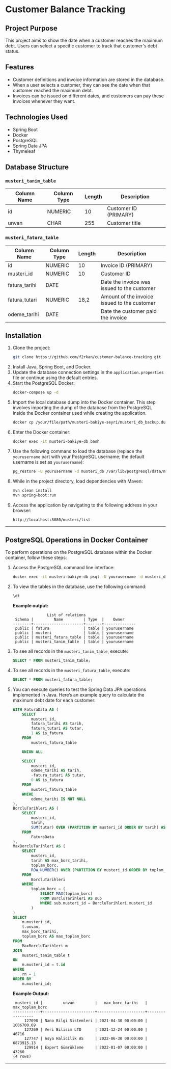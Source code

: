 # Customer Balance Tracking

## Project Purpose
This project aims to show the date when a customer reaches the maximum debt. Users can select a specific customer to track that customer's debt status.

## Features
- Customer definitions and invoice information are stored in the database.
- When a user selects a customer, they can see the date when that customer reached the maximum debt.
- Invoices can be issued on different dates, and customers can pay these invoices whenever they want.

## Technologies Used
- Spring Boot
- Docker
- PostgreSQL
- Spring Data JPA
- Thymeleaf

## Database Structure
### `musteri_tanim_table`
| Column Name | Column Type | Length | Description                   |
|-------------|-------------|--------|-------------------------------|
| id          | NUMERIC     | 10     | Customer ID (PRIMARY)         |
| unvan       | CHAR        | 255    | Customer title                |

### `musteri_fatura_table`
| Column Name      | Column Type | Length | Description                                          |
|------------------|-------------|--------|------------------------------------------------------|
| id               | NUMERIC     | 10     | Invoice ID (PRIMARY)                                 |
| musteri_id      | NUMERIC     | 10     | Customer ID                                          |
| fatura_tarihi     | DATE        |        | Date the invoice was issued to the customer         |
| fatura_tutari    | NUMERIC     | 18,2   | Amount of the invoice issued to the customer        |
| odeme_tarihi     | DATE        |        | Date the customer paid the invoice                   |

## Installation
1. Clone the project:
   ```bash
   git clone https://github.com/f2rkan/customer-balance-tracking.git
   ```
2. Install Java, Spring Boot, and Docker.
3. Update the database connection settings in the `application.properties` file or continue using the default entries.
4. Start the PostgreSQL Docker:
   ```bash
   docker-compose up -d
   ```
5. Import the local database dump into the Docker container. This step involves importing the dump of the database from the PostgreSQL inside the Docker container used while creating the application.
   ```bash
   docker cp /your/file/path/musteri-bakiye-seyri/musteri_db_backup.dump musteri-bakiye-db:/var/lib/postgresql/data/
   ```
6. Enter the Docker container:
   ```bash
   docker exec -it musteri-bakiye-db bash
   ```
7. Use the following command to load the database (replace the `yourusername` part with your PostgreSQL username; the default username is set as `yourusername`):
   ```bash
   pg_restore -U yourusername -d musteri_db /var/lib/postgresql/data/musteri_db_backup.dump
   ```
8. While in the project directory, load dependencies with Maven:
   ```bash
   mvn clean install
   mvn spring-boot:run
   ```
9. Access the application by navigating to the following address in your browser:
   ```
   http://localhost:8080/musteri/list
   ```
   
---

## PostgreSQL Operations in Docker Container

To perform operations on the PostgreSQL database within the Docker container, follow these steps:

1. Access the PostgreSQL command line interface:
   ```bash
   docker exec -it musteri-bakiye-db psql -U yourusername -d musteri_db
   ```

2. To view the tables in the database, use the following command:
   ```sql
   \dt
   ```

   **Example output:**
   ```
                  List of relations
    Schema |         Name         | Type  |    Owner     
   --------+----------------------+-------+--------------
    public | fatura               | table | yourusername
    public | musteri              | table | yourusername
    public | musteri_fatura_table | table | yourusername
    public | musteri_tanim_table  | table | yourusername
   ```

3. To see all records in the `musteri_tanim_table`, execute:
   ```sql
   SELECT * FROM musteri_tanim_table;
   ```

4. To see all records in the `musteri_fatura_table`, execute:
   ```sql
   SELECT * FROM musteri_fatura_table;
   ```

5. You can execute queries to test the Spring Data JPA operations implemented in Java. Here’s an example query to calculate the maximum debt date for each customer:
   ```sql
   WITH FaturaData AS (
       SELECT 
           musteri_id,
           fatura_tarihi AS tarih,
           fatura_tutari AS tutar,
           1 AS is_fatura
       FROM 
           musteri_fatura_table

       UNION ALL

       SELECT 
           musteri_id,
           odeme_tarihi AS tarih,
           -fatura_tutari AS tutar,
           0 AS is_fatura
       FROM 
           musteri_fatura_table
       WHERE 
           odeme_tarihi IS NOT NULL
   ),
   BorcluTarihleri AS (
       SELECT 
           musteri_id,
           tarih,
           SUM(tutar) OVER (PARTITION BY musteri_id ORDER BY tarih) AS toplam_borc
       FROM 
           FaturaData
   ),
   MaxBorcluTarihleri AS (
       SELECT 
           musteri_id,
           tarih AS max_borc_tarihi,
           toplam_borc,
           ROW_NUMBER() OVER (PARTITION BY musteri_id ORDER BY toplam_borc DESC) AS rn
       FROM 
           BorcluTarihleri
       WHERE 
           toplam_borc = (
               SELECT MAX(toplam_borc) 
               FROM BorcluTarihleri AS sub 
               WHERE sub.musteri_id = BorcluTarihleri.musteri_id
           )
   )
   SELECT 
       m.musteri_id,
       t.unvan,
       max_borc_tarihi,
       toplam_borc AS max_toplam_borc
   FROM 
       MaxBorcluTarihleri m
   JOIN 
       musteri_tanim_table t 
   ON 
       m.musteri_id = t.id
   WHERE 
       rn = 1
   ORDER BY 
       m.musteri_id;
   ```

   **Example Output:**
   ```
    musteri_id |         unvan         |   max_borc_tarihi   | max_toplam_borc 
   ------------+-----------------------+---------------------+-----------------
        127098 | Nano Bilgi Sistemleri | 2021-04-30 00:00:00 |      1086700.69
        127269 | Veri Bilisim LTD      | 2021-12-24 00:00:00 |           46716
        127747 | Asya Halicilik AS     | 2022-06-30 00:00:00 |      6873915.13
        129914 | Expert Gümrükleme     | 2022-01-07 00:00:00 |           43260
   (4 rows)
   ```

--- 

